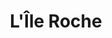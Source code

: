 ---
title: "L'Île Roche"
url: /sallanches/lile-roche-clos-de-lile-roche/
shop: centre commercial
---